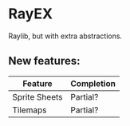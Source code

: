 # RayEX

Raylib, but with extra abstractions.

## New features:

| Feature       | Completion |
|---------------|------------|
| Sprite Sheets | Partial?   |
| Tilemaps      | Partial?   |
